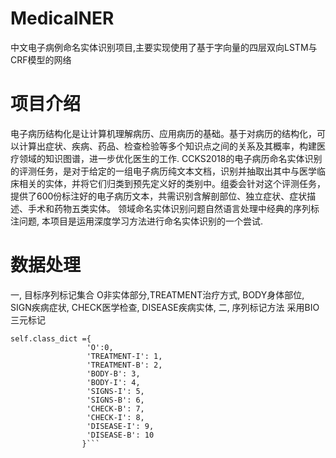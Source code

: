 # MedicalNER
中文电子病例命名实体识别项目,主要实现使用了基于字向量的四层双向LSTM与CRF模型的网络

# 项目介绍

电子病历结构化是让计算机理解病历、应用病历的基础。基于对病历的结构化，可以计算出症状、疾病、药品、检查检验等多个知识点之间的关系及其概率，构建医疗领域的知识图谱，进一步优化医生的工作. CCKS2018的电子病历命名实体识别的评测任务，是对于给定的一组电子病历纯文本文档，识别并抽取出其中与医学临床相关的实体，并将它们归类到预先定义好的类别中。组委会针对这个评测任务，提供了600份标注好的电子病历文本，共需识别含解剖部位、独立症状、症状描述、手术和药物五类实体。 领域命名实体识别问题自然语言处理中经典的序列标注问题, 本项目是运用深度学习方法进行命名实体识别的一个尝试.

# 数据处理
一, 目标序列标记集合 O非实体部分,TREATMENT治疗方式, BODY身体部位, SIGN疾病症状, CHECK医学检查, DISEASE疾病实体, 二, 序列标记方法 采用BIO三元标记
```
self.class_dict ={
                 'O':0,
                 'TREATMENT-I': 1,
                 'TREATMENT-B': 2,
                 'BODY-B': 3,
                 'BODY-I': 4,
                 'SIGNS-I': 5,
                 'SIGNS-B': 6,
                 'CHECK-B': 7,
                 'CHECK-I': 8,
                 'DISEASE-I': 9,
                 'DISEASE-B': 10
                }```

